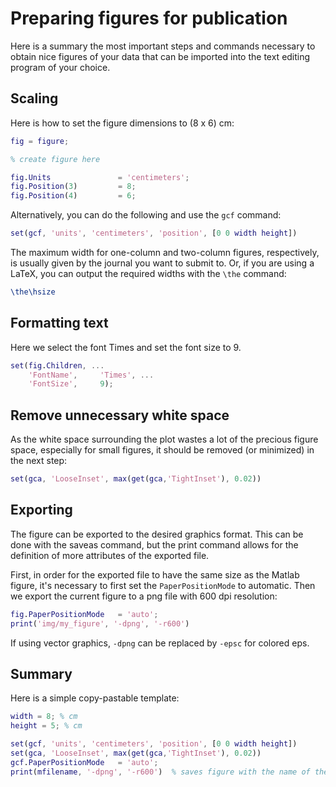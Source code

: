 # Preparing figures for publication

Here is a summary the most important steps and commands necessary to obtain nice figures of your data that can be imported into the text editing program of your choice.

## Scaling 

Here is how to set the figure dimensions to (8 x 6) cm:

```matlab
fig = figure;

% create figure here

fig.Units               = 'centimeters';
fig.Position(3)         = 8;
fig.Position(4)         = 6;
```

Alternatively, you can do the following and use the `gcf` command:

```matlab
set(gcf, 'units', 'centimeters', 'position', [0 0 width height])
```

The maximum width for one-column and two-column figures, respectively, is usually given by the journal you want to submit to. Or, if you are using a LaTeX, you can output the required widths with the `\the` command:

```latex
\the\hsize
```

## Formatting text

Here we select the font Times and set the font size to 9.

```matlab
set(fig.Children, ...
    'FontName',     'Times', ...
    'FontSize',     9);
```


## Remove unnecessary white space

As the white space surrounding the plot wastes a lot of the precious figure space, especially for small figures, it should be removed (or minimized) in the next step:

```matlab
set(gca, 'LooseInset', max(get(gca,'TightInset'), 0.02))
```


## Exporting

The figure can be exported to the desired graphics format. This can be done with the saveas command, but the print command allows for the definition of more attributes of the exported file. 

First, in order for the exported file to have the same size as the Matlab figure, it's necessary to first set the `PaperPositionMode` to automatic. Then we export the current figure to a png file with 600 dpi resolution:

```matlab
fig.PaperPositionMode   = 'auto';
print('img/my_figure', '-dpng', '-r600')
```

If using vector graphics, `-dpng` can be replaced by `-epsc` for colored eps.


## Summary

Here is a simple copy-pastable template:

```matlab
width = 8; % cm
height = 5; % cm

set(gcf, 'units', 'centimeters', 'position', [0 0 width height])
set(gca, 'LooseInset', max(get(gca,'TightInset'), 0.02))
gcf.PaperPositionMode   = 'auto';
print(mfilename, '-dpng', '-r600')  % saves figure with the name of the current script
```
